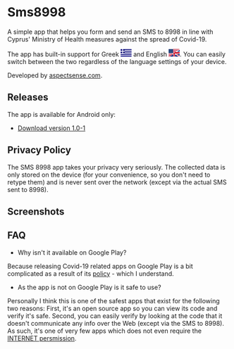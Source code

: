 # Sms8998

A simple app that helps you form and send an SMS to 8998 in line with Cyprus' Ministry of Health measures against the spread of Covid-19.

The app has built-in support for Greek ![Image of Greek flag](https://raw.githubusercontent.com/nearchos/Sms8998/main/app/src/main/res/drawable-mdpi/el.png) and English ![Image of US & UK flag](https://raw.githubusercontent.com/nearchos/Sms8998/main/app/src/main/res/drawable-mdpi/en.png). You can easily switch between the two regardless of the language settings of your device.

Developed by [aspectsense.com](https://aspectsense.com).

## Releases
The app is available for Android only:
- [Download version 1.0-1](https://github.com/nearchos/Sms8998/releases/download/1.0-1/Sms8998-v1.0-1.apk)

## Privacy Policy
The SMS 8998 app takes your privacy very seriously. The collected data is only stored on the device (for your convenience, so you don't need to retype them) and is never sent over the network (except via the actual SMS sent to 8998).

## Screenshots

## FAQ
- Why isn't it available on Google Play?

Because releasing Covid-19 related apps on Google Play is a bit complicated as a result of its [policy](https://support.google.com/googleplay/android-developer/answer/9889712) - which I understand.
- As the app is not on Google Play is it safe to use?

Personally I think this is one of the safest apps that exist for the following two reasons: First, it's an open source app so you can view its code and verify it's safe. Second, you can easily verify by looking at the code that it doesn't communicate any info over the Web (except via the SMS to 8998). As such, it's one of very few apps which does not even require the [INTERNET persmission](https://developer.android.com/training/basics/network-ops/connecting).
